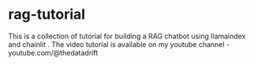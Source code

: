 # rag-tutorial
This is a collection of tutorial for building a RAG chatbot using llamaindex and chainlit . The video tutorial is available on my youtube channel - youtube.com/@thedatadrift
